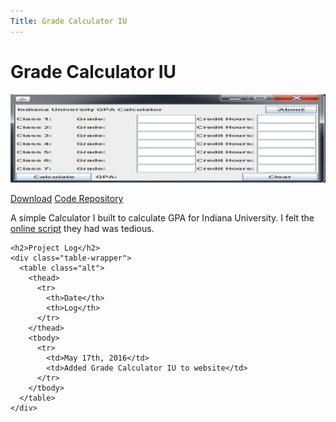 ```yaml
---
Title: Grade Calculator IU
---
```


<div id="main">
  <div class="inner">
    <h1>Grade Calculator IU</h1>
    <span class="image main"><img src="./themes/phantom/images/projects/gradecalculatoriubanner.jpg" alt="" /></span>
    <p><a href="https://github.com/rmcminn/GradeCalculatorIU/releases/download/v1.0/GradeCalculatorIU.jar" class="button special icon fa-download">Download</a> <a href="https://github.com/rmcminn/GradeCalculatorIU" class="button special icon fa-github">Code Repository</a></p>
    <p>A simple Calculator I built to calculate GPA for Indiana University. I felt the <a href="http://registrar.indiana.edu/information/calculator.shtml">online script</a> they had was tedious.</p>

    <h2>Project Log</h2>
    <div class="table-wrapper">
      <table class="alt">
        <thead>
          <tr>
            <th>Date</th>
            <th>Log</th>
          </tr>
        </thead>
        <tbody>
          <tr>
            <td>May 17th, 2016</td>
            <td>Added Grade Calculator IU to website</td>
          </tr>
        </tbody>
      </table>
    </div>
  </div>
</div>
